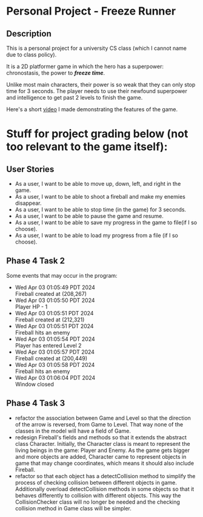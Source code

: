 # Personal Project - Freeze Runner

## Description
This is a personal project for a university CS class (which I cannot name due to class policy).

It is a 2D platformer game in which the hero
has a superpower: chronostasis, the power to ***freeze time***. 

Unlike most main characters, their power is so weak that they can only stop time for 3 seconds.
The player needs to use their newfound superpower and intelligence to get past 2 levels to finish the game.

Here's a short [video](https://youtu.be/QYp-vuIAfQk?si=_sgeADQQtBKaBU4i) I made demonstrating the features of the game.  


# Stuff for project grading below (not too relevant to the game itself):
## User Stories

- As a user, I want to be able to move up, down, left, and right in the game.
- As a user, I want to be able to shoot a fireball and make my enemies disappear.
- As a user, I want to be able to stop time (in the game) for 3 seconds.
- As a user, I want to be able to pause the game and resume.
- As a user, I want to be able to save my progress in the game to file(if I so choose).
- As a user, I want to be able to load my progress from a file (if I so choose).


## Phase 4 Task 2
Some events that may occur in the program:
- Wed Apr 03 01:05:49 PDT 2024  
Fireball created at (208,267)
- Wed Apr 03 01:05:50 PDT 2024  
Player HP - 1
- Wed Apr 03 01:05:51 PDT 2024  
Fireball created at (212,321)
- Wed Apr 03 01:05:51 PDT 2024  
Fireball hits an enemy
- Wed Apr 03 01:05:54 PDT 2024  
Player has entered Level 2
- Wed Apr 03 01:05:57 PDT 2024  
Fireball created at (200,449)
- Wed Apr 03 01:05:58 PDT 2024  
Fireball hits an enemy
- Wed Apr 03 01:06:04 PDT 2024  
Window closed


## Phase 4 Task 3
- refactor the association between Game and Level so that the direction of the arrow is reversed,
from Game to Level. That way none of the classes in the model will have a field of Game.
- redesign Fireball's fields and methods so that it extends the abstract class Character.
Initially, the Character class is meant to represent the living beings in the game: Player and Enemy.
As the game gets bigger and more objects are added, Character came to represent objects
in game that may change coordinates, which means it should also include Fireball.
- refactor so that each object has a detectCollision method to simplify the process of checking collision between 
different objects in game. Additionally overload detectCollision methods in some objects so that it behaves 
differently to collision with different objects. This way the CollisionChecker class will no longer be needed and 
the checking collision method in Game class will be simpler.
